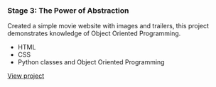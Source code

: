 ### Stage 3: The Power of Abstraction

Created a simple movie website with images and trailers, this project demonstrates knowledge of Object Oriented Programming.
- HTML
- CSS
- Python classes and Object Oriented Programming

[View project](http://davidventuri.github.io/fresh-tomatoes/)
